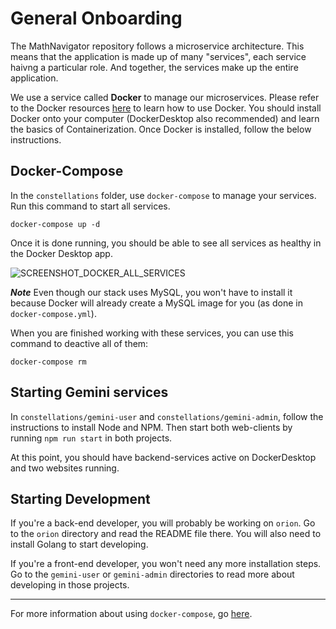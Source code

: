 # General Onboarding

The MathNavigator repository follows a microservice architecture. This means that the application is made up of many "services", each service haivng a particular role. And together, the services make up the entire application.

We use a service called **Docker** to manage our microservices. Please refer to the Docker resources [here](https://github.com/ahsu1230/mathnavigatorSite/tree/master/resources/docker) to learn how to use Docker. You should install Docker onto your computer (DockerDesktop also recommended) and learn the basics of Containerization. Once Docker is installed, follow the below instructions.

## Docker-Compose

In the `constellations` folder, use `docker-compose` to manage your services. Run this command to start all services.

```unix
docker-compose up -d
```

Once it is done running, you should be able to see all services as healthy in the Docker Desktop app.

![SCREENSHOT_DOCKER_ALL_SERVICES](https://github.com/ahsu1230/mathnavigatorSite/tree/master/resources/images/docker/desktop_all_services.png)

***Note*** Even though our stack uses MySQL, you won't have to install it because Docker will already create a MySQL image for you (as done in `docker-compose.yml`).

When you are finished working with these services, you can use this command to deactive all of them:

```unix
docker-compose rm
```

## Starting Gemini services

In `constellations/gemini-user` and `constellations/gemini-admin`, follow the instructions to install Node and NPM. Then start both web-clients by running `npm run start` in both projects.

At this point, you should have backend-services active on DockerDesktop and two websites running.

## Starting Development

If you're a back-end developer, you will probably be working on `orion`. Go to the `orion` directory and read the README file there. You will also need to install Golang to start developing.

If you're a front-end developer, you won't need any more installation steps. Go to the `gemini-user` or `gemini-admin` directories to read more about developing in those projects.

---

For more information about using `docker-compose`, go [here](./onboarding_docker-compose.md).